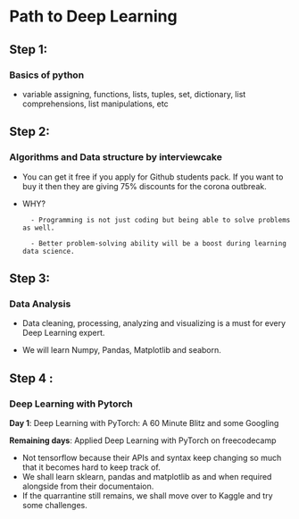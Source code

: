 # Path to Deep Learning

## Step 1:

### Basics of python

- variable assigning, functions, lists, tuples, set, dictionary, list comprehensions, list manipulations, etc

## Step 2:

### Algorithms and Data structure by interviewcake

- You can get it free if you apply for Github students pack. If you want to buy it then they are giving 75% discounts for the corona outbreak.

- WHY?

      	- Programming is not just coding but being able to solve problems as well.

      	- Better problem-solving ability will be a boost during learning data science.

## Step 3:

### Data Analysis

- Data cleaning, processing, analyzing and visualizing is a must for every Deep Learning expert.

- We will learn Numpy, Pandas, Matplotlib and seaborn.

## Step 4 :

### Deep Learning with Pytorch

**Day 1**: Deep Learning with PyTorch: A 60 Minute Blitz and some Googling

**Remaining days**: Applied Deep Learning with PyTorch on freecodecamp

- Not tensorflow because their APIs and syntax keep changing so much that it becomes hard to keep track of.
- We shall learn sklearn, pandas and matplotlib as and when required alongside from their documentaion.
- If the quarrantine still remains, we shall move over to Kaggle and try some challenges.
